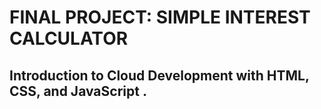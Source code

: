 ﻿# FINAL PROJECT: SIMPLE INTEREST CALCULATOR
 ## Introduction to Cloud Development with HTML, CSS, and JavaScript .
